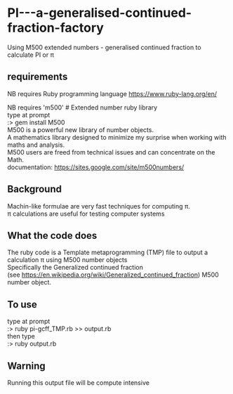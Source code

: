 # PI---a-generalised-continued-fraction-factory
Using M500 extended numbers - generalised continued fraction to calculate PI or π

requirements
------------

NB requires Ruby programming language
https://www.ruby-lang.org/en/

NB requires 'm500' # Extended number ruby library <br>
type at prompt <br>
  :> gem install M500 <br>
M500 is a powerful new library of number objects.<br>
A mathematics library designed to minimize my surprise when working with maths and analysis.<br>
M500 users are freed from technical issues and can concentrate on the Math.<br>
documentation: https://sites.google.com/site/m500numbers/

Background
----------
Machin-like formulae are very fast techniques for computing π.<br>
π calculations are useful for testing computer systems<br>

What the code does
------------------
The ruby code is a Template metaprogramming (TMP) file to output a calculation π using M500 number objects<br>
Specifically the Generalized continued fraction<br>
(see https://en.wikipedia.org/wiki/Generalized_continued_fraction) M500 number object.

To use
------
type at prompt<br>
  :> ruby pi-gcff_TMP.rb >> output.rb<br>
then type<br>
  :> ruby output.rb

Warning
-------
Running this output file will be compute intensive



